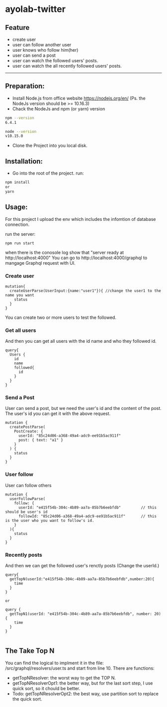 ﻿# ayolab-twitter

## Feature

- create user
- user can follow another user
- user knows who follow him(her)
- user can send a post
- user can watch the followed users' posts.
- user can watch the all recently followed users' posts.

---

## Preparation:
- Install Node.js from office website https://nodejs.org/en/ (Ps. the NodeJs version should be >= 10.16.3)
- Chack the NodeJs and npm (or yarn) version

```bash
npm --version
6.4.1

node --version
v10.15.0
```

- Clone the Project into you local disk.

## Installation:
- Go into the root of the project.
run:

```bash
npm install
or
yarn
```

## Usage:

For this project I upload the env which includes the infomtion of database connection.

run the server:
```bash
npm run start
```
when there is the conosole log show that "server ready at http://localhost:4000"
You can go to http://localhost:4000/graphql to mangage Graphql request with UI.

### Create user
```
mutation{
  createUserParse(UserInput:{name:"user1"}){ //change the user1 to the name you want
    status
  }
}
```

You can create two or more users to test the followed.

### Get all users
And then you can get all users with the id name and who they followed id.

```
query{
  Users {
    id
    name
    followed{
      id
    }
  }
}

```
### Send a Post
User can send a post, but we need the user's id and the content of the post. The user's id you can get it with the above request.

```
mutation {
  createPostParse(
    PostCreate: {
      userId: "85c24d06-a368-49a4-adc9-ee91b5ac911f"
      post: { text: "a1" }
    }
  ) {
    status
  }
}

```
### User follow
User can follow others
```
mutation {
  userFollowParse(
    follow: {
      userId: "e415f54b-304c-4b89-aa7a-85b7b6eebfdb"         // this should be user's id
      followId: "85c24d06-a368-49a4-adc9-ee91b5ac911f"       // this is the user who you want to follow's id.
    }
  ){
    status
  }
}

```

### Recently posts
And then we can get the followed user's renctly posts (Change the userId.)

```
query{
  getTopN(userId:"e415f54b-304c-4b89-aa7a-85b7b6eebfdb",number:20){
    time
  }
}

or

query {
  getTopN1(userId: "e415f54b-304c-4b89-aa7a-85b7b6eebfdb", number: 20) {
    time
  }
}


```

## The Take Top N

You can find the logical to implment it in the file: /src/graphql/resolvers/user.ts and start from line 10.
There are functions: 
  - getTopNResolver: the worst way to get the TOP N.
  - getTopNResolverOpt1: the better way, but for the last sort step, I use quick sort, so it chould be better.
  - Todo: getTopNResolverOpt2: the best way, use partition sort to replace the quick sort.


